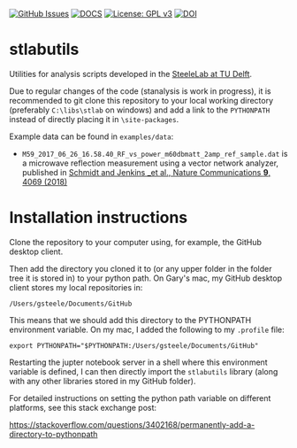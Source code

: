 [![GitHub Issues](https://img.shields.io/github/issues/steelelab-delft/stlabutils.svg)](https://github.com/steelelab-delft/stlabutils/issues)
[![DOCS](https://img.shields.io/badge/read%20-thedocs-ff66b4.svg)](https://steelelab-delft.github.io/stlabutils/)
[![License: GPL v3](https://img.shields.io/badge/License-GPLv3-blue.svg)](https://www.gnu.org/licenses/gpl-3.0)
[![DOI](https://zenodo.org/badge/DOI/10.5281/zenodo.1299278.svg)](https://doi.org/10.5281/zenodo.1299278)

# stlabutils

Utilities for analysis scripts developed in the [SteeleLab at TU Delft](http://steelelab.tudelft.nl).

Due to regular changes of the code (stanalysis is work in progress), it is recommended to git clone this repository to your local working directory (preferably `C:\libs\stlab` on windows) and add a link to the `PYTHONPATH` instead of directly placing it in `\site-packages`.

Example data can be found in `examples/data`:

- `M59_2017_06_26_16.58.40_RF_vs_power_m60dbmatt_2amp_ref_sample.dat` is a microwave reflection measurement using a vector network analyzer, published in [Schmidt and Jenkins _et al., Nature Communications **9**, 4069 (2018)](https://www.nature.com/articles/s41467-018-06595-2)

# Installation instructions

Clone the repository to your computer using, for example, the GitHub desktop client. 

Then add the directory you cloned it to (or any upper folder in the folder tree it is stored in) to your python path. On Gary's mac, my GitHub desktop client stores my local repositories in:

`/Users/gsteele/Documents/GitHub`

This means that we should add this directory to the PYTHONPATH environment variable. On my mac, I added the following to my `.profile` file:

`export PYTHONPATH="$PYTHONPATH:/Users/gsteele/Documents/GitHub"`

Restarting the jupter notebook server in a shell where this environment variable is defined, I can then directly import the `stlabutils` library (along with any other libraries stored in my GitHub folder). 

For detailed instructions on setting the python path variable on different platforms, see this stack exchange post:

https://stackoverflow.com/questions/3402168/permanently-add-a-directory-to-pythonpath
